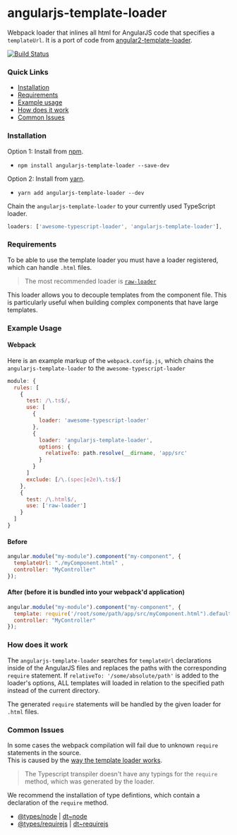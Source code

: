 # angularjs-template-loader
Webpack loader that inlines all html for AngularJS code that specifies a `templateUrl`.  It is a port of code from [angular2-template-loader](https://github.com/TheLarkInn/angular2-template-loader).

[![Build Status](https://travis-ci.org/dgsmith2/angularjs-template-loader.svg?branch=master)](https://travis-ci.org/dgsmith2/angularjs-template-loader)

### Quick Links
- [Installation](#installation)
- [Requirements](#requirements)
- [Example usage](#example-usage)
- [How does it work](#how-does-it-work)
- [Common Issues](#common-issues)

### Installation
Option 1: Install from [npm](https://www.npmjs.com/package/angularjs-template-loader).
- `npm install angularjs-template-loader --save-dev`

Option 2: Install from [yarn](https://yarnpkg.com/en/package/angularjs-template-loader).
- `yarn add angularjs-template-loader --dev`

Chain the `angularjs-template-loader` to your currently used TypeScript loader.

```js
loaders: ['awesome-typescript-loader', 'angularjs-template-loader'],
```

### Requirements
To be able to use the template loader you must have a loader registered, which can handle `.html` files.
> The most recommended loader is [`raw-loader`](https://github.com/webpack/raw-loader)

This loader allows you to decouple templates from the component file. This is particularly useful  when building complex components that have large templates.

### Example Usage

#### Webpack
Here is an example markup of the `webpack.config.js`, which chains the `angularjs-template-loader` to the `awesome-typescript-loader`

```js
module: {
  rules: [
    {
      test: /\.ts$/,
      use: [
        {
          loader: 'awesome-typescript-loader'
        },
        {
          loader: 'angularjs-template-loader',
          options: {
            relativeTo: path.resolve(__dirname, 'app/src'
          }
        }
      ]
      exclude: [/\.(spec|e2e)\.ts$/]
    },
    { 
      test: /\.html$/, 
      use: ['raw-loader']
    }
  ]
}
```

#### Before
```js
angular.module("my-module").component("my-component", {
  templateUrl: "./myComponent.html" ,
  controller: "MyController"
});
```

#### After (before it is bundled into your webpack'd application)
```js
angular.module("my-module").component("my-component", {
  template: require('/root/some/path/app/src/myComponent.html").default,
  controller: "MyController"
});
```

### How does it work
The `angularjs-template-loader` searches for `templateUrl` declarations inside of the AngularJS files and replaces the paths with the corresponding `require` statement.
If `relativeTo: '/some/absolute/path'` is added to the loader's options, ALL templates will loaded in relation to the specified path instead of the current directory.

The generated `require` statements will be handled by the given loader for `.html` files.

### Common Issues
In some cases the webpack compilation will fail due to unknown `require` statements in the source.<br/>
This is caused by the [way the template loader works](#how-does-it-work). 

> The Typescript transpiler doesn't have any typings for the `require` method, which was generated by the loader.

We recommend the installation of type defintions, which contain a declaration of the `require` method.
- [@types/node](https://www.npmjs.com/package/@types/node) | [dt~node](https://github.com/DefinitelyTyped/DefinitelyTyped/blob/master/node/node.d.ts)
- [@types/requirejs](https://www.npmjs.com/package/@types/requirejs) | [dt~requirejs](https://github.com/DefinitelyTyped/DefinitelyTyped/tree/master/requirejs)
